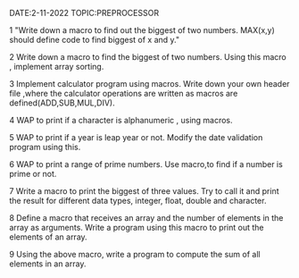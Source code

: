 DATE:2-11-2022				TOPIC:PREPROCESSOR


1 "Write down a macro to find out the biggest of two numbers.
MAX(x,y) should define code to find biggest of x and y."


2 Write down a macro to find the biggest of two numbers. Using this macro , implement array sorting.


3 Implement calculator program using macros. Write down your own header file ,where the calculator operations are written as macros are defined(ADD,SUB,MUL,DIV).


4 WAP to print if  a character is alphanumeric , using macros.


5 WAP to print if a year is leap year or not. Modify the date validation program using this.


6 WAP to print a range of prime numbers. Use macro,to find if a number is prime or not.


7 Write a macro to print the biggest of three values. Try to call it and print the result for different data types, integer, float, double and character.


8 Define  a macro that receives an array and the number of elements in the array as arguments. Write a program using this macro to print out the elements of an array.


9 Using the above macro, write a program to compute the sum of all elements in an array.


